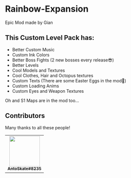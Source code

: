 # Rainbow-Expansion
Epic Mod made by Gian

## This Custom Level Pack has:
- Better Custom Music
- Custom Ink Colors
- Better Boss Fights (2 new bosses every release😎)
- Better Levels
- Cool Models and Textures
- Cool Clothes, Hair and Octopus textures
- Custom Texts (There are some Easter Eggs in the mod👀)
- Custom Loading Anims
- Custom Eyes and Weapon Textures

Oh and S1 Maps are in the mod too...

## Contributors

Many thanks to all these people!

<table>
  <tr>
    <td align="center"><a href="https://github.com/AntoSkate"><img src="https://avatars.githubusercontent.com/u/36473846?v=4?s=100" width="100px;" alt=""/><br /><sub><b>AntoSkate#8235</b></sub></a><br /></td>
  </tr>
